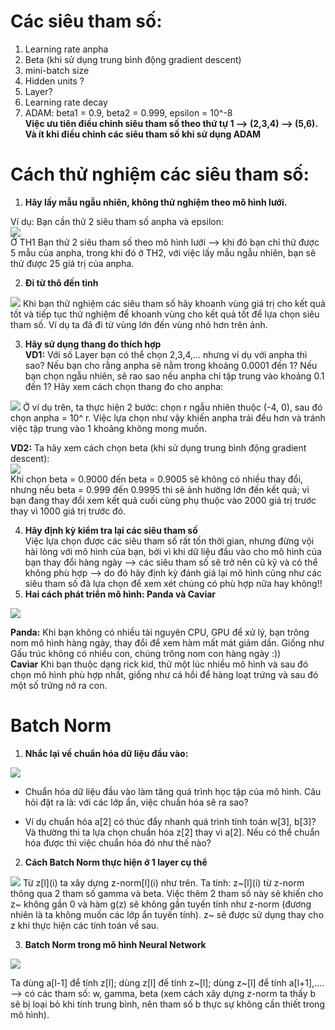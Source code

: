 # Các siêu tham số:
1. Learning rate anpha
2. Beta (khi sử dụng trung bình động gradient descent)
3. mini-batch size
4. Hidden units ?
5. Layer?
6. Learning rate decay
7. ADAM: beta1 = 0.9, beta2 = 0.999, epsilon = 10^-8  
**Việc ưu tiên điều chỉnh siêu tham số theo thứ tự 1 --> (2,3,4) --> (5,6). Và ít khi điều chỉnh các siêu tham số khi sử dụng ADAM**

# Cách thử nghiệm các siêu tham số:  
1. **Hãy lấy mẫu ngẫu nhiên, không thử nghiệm theo mô hình lưới.**   

Ví dụ: Bạn cần thử 2 siêu tham số anpha và epsilon:    
<img src ='https://i.imgur.com/4NlUe4w.jpg'>   
Ở TH1 Bạn thử 2 siêu tham số theo mô hình lưới --> khi đó bạn chỉ thử được 5 mẫu của anpha, trong khi đó ở TH2, với việc lấy mẫu ngẫu nhiên, bạn sẽ thử được 25 giá trị của anpha.   

2. **Đi từ thô đến tinh**   
<img src ='https://i.imgur.com/T0ULWV4.jpg'>   
Khi bạn thử nghiệm các siêu tham số hãy khoanh vùng giá trị cho kết quả tốt và tiếp tục thử nghiệm để khoanh vùng cho kết quả tốt để lựa chọn siêu tham số. Ví dụ ta đã đi từ vùng lớn đến vùng nhỏ hơn trên ảnh.  

3. **Hãy sử dụng thang đo thích hợp**   
**VD1:** Với số Layer bạn có thể chọn 2,3,4,... nhưng ví dụ với anpha thì sao? Nếu bạn cho rằng anpha sẽ nằm trong khoảng 0.0001 đến 1? Nếu bạn chọn ngẫu nhiên, sẽ rao sao nếu anpha chỉ tập trung vào khoảng 0.1 đến 1? Hãy xem cách chọn thang đo cho anpha:  
<img src ='https://i.imgur.com/SMLbGgC.jpg'>  
Ở ví dụ trên, ta thực hiện 2 bước: chọn r ngẫu nhiên thuộc (-4, 0), sau đó chọn anpha = 10^ r. Việc lựa chọn như vậy khiến anpha trải đều hơn và tránh việc tập trung vào 1 khoảng không mong muốn.   

**VD2:** Ta hãy xem cách chọn beta (khi sử dụng trung bình động gradient descent):   
<img src= 'https://i.imgur.com/d9HrOJ4.jpg'>   
Khi chọn beta = 0.9000 đến beta = 0.9005 sẽ không có nhiều thay đổi, nhưng nếu beta = 0.999 đến 0.9995 thì sẽ ảnh hưởng lớn đến kết quả; vì bạn đang thay đổi xem kết quả cuối cùng phụ thuộc vào 2000 giá trị trước thay vì 1000 giá trị trước đó.   

4. **Hãy định kỳ kiểm tra lại các siêu tham số**   
Việc lựa chọn được các siêu tham số rất tốn thời gian, nhưng đừng vội hài lòng với mô hình của bạn, bởi vì khi dữ liệu đầu vào cho mô hình của bạn thay đổi hàng ngày --> các siêu tham số sẽ trở nên cũ kỹ và có thể không phù hợp --> do đó hãy định kỳ đánh giá lại mô hình cũng như các siêu tham số đã lựa chọn để xem xét chúng có phù hợp nữa hay không!!    
5. **Hai cách phát triển mô hình: Panda và Caviar**
<img src = 'https://i.imgur.com/5zcR797.jpg'>   

**Panda:** Khi bạn không có nhiều tài nguyên CPU, GPU để xử lý, bạn trông nom mô hình hàng ngày, thay đổi để xem hàm mất mát giảm dần. Giống như Gấu trúc không có nhiều con, chúng trông nom con hàng ngày :))   
**Caviar** Khi bạn thuộc dạng rick kid, thử một lúc nhiều mô hình và sau đó chọn mô hình phù hợp nhất, giống như cá hồi để hàng loạt trứng và sau đó một số trứng nở ra con.  

# Batch Norm
1. **Nhắc lại về chuẩn hóa dữ liệu đầu vào:**
<img src ='https://i.imgur.com/xXV34ge.jpg'>   

- Chuẩn hóa dữ liệu đầu vào làm tăng quá trình học tập của mô hình. Câu hỏi đặt ra là: với các lớp ẩn, việc chuẩn hóa sẽ ra sao?  

- Ví dụ chuẩn hóa a[2] có thúc đẩy nhanh quá trình tính toán w[3], b[3]? Và thường thì ta lựa chọn chuẩn hóa z[2] thay vì a[2]. Nếu có thể chuẩn hóa được thì việc chuẩn hóa đó như thế nào?
2. **Cách Batch Norm thực hiện ở 1 layer cụ thể**
<img src ='https://i.imgur.com/680lu9y.jpg'>  
Từ z[l](i) ta xây dựng z-norm[l](i) như trên.   
Ta tính: z~[l](i) từ z-norm thông qua 2 tham số gamma và beta. Việc thêm 2 tham số này sẽ khiến cho z~ không gần 0 và hàm g(z) sẽ không gần tuyến tính như z-norm (đương nhiên là ta không muốn các lớp ẩn tuyến tính). z~ sẽ được sử dụng thay cho z khi thực hiện các tính toán về sau.

3. **Batch Norm trong mô hình Neural Network**
<img src ='https://i.imgur.com/Q4vBCXV.jpg'>  

Ta dùng a[l-1] để tính z[l]; dùng z[l] để tính z~[l]; dùng z~[l] để tính a[l+1],....
--> có các tham số: w, gamma, beta (xem cách xây dựng z-norm ta thấy b sẽ bị loại bỏ khi tính trung bình, nên tham số b thực sự không cần thiết trong mô hình).




